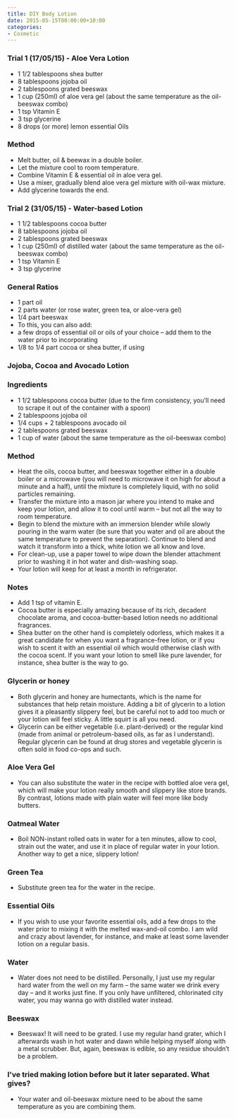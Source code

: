 ```yaml
---
title: DIY Body Lotion
date: 2015-05-15T00:00:00+10:00
categories:
- Cosmetic
---
```









### Trial 1 (17/05/15) - Aloe Vera Lotion

* 1 1/2 tablespoons shea butter
* 8 tablespoons jojoba oil
* 2 tablespoons grated beeswax
* 1 cup (250ml) of aloe vera gel (about the same temperature as the oil-beeswax combo)
* 1 tsp Vitamin E
* 3 tsp glycerine
* 8 drops (or more) lemon essential Oils

### Method

* Melt butter, oil & beewax in a double boiler.
* Let the mixture cool to room temperature.
* Combine Vitamin E & essential oil in aloe vera gel.
* Use a mixer, gradually blend aloe vera gel mixture with oil-wax mixture.
* Add glycerine towards the end.

### Trial 2 (31/05/15) - Water-based Lotion

* 1 1/2 tablespoons cocoa butter
* 8 tablespoons jojoba oil
* 2 tablespoons grated beeswax
* 1 cup (250ml) of distilled water (about the same temperature as the oil-beeswax combo)
* 1 tsp Vitamin E
* 3 tsp glycerine

### General Ratios

* 1 part oil
* 2 parts water (or rose water, green tea, or aloe-vera gel)
* 1/4 part beeswax
* To this, you can also add:
* a few drops of essential oil or oils of your choice – add them to the water prior to incorporating
* 1/8 to 1/4 part cocoa or shea butter, if using

### Jojoba, Cocoa and Avocado Lotion

### Ingredients

* 1 1/2 tablespoons cocoa butter (due to the firm consistency, you’ll need to scrape it out of the container with a spoon)
* 2 tablespoons jojoba oil
* 1/4 cups + 2 tablespoons avocado oil
* 2 tablespoons grated beeswax
* 1 cup of water (about the same temperature as the oil-beeswax combo)

### Method

* Heat the oils, cocoa butter, and beeswax together either in a double boiler or a microwave (you will need to microwave it on high for about a minute and a half), until the mixture is completely liquid, with no solid particles remaining.
* Transfer the mixture into a mason jar where you intend to make and keep your lotion, and allow it to cool until warm – but not all the way to room temperature.
* Begin to blend the mixture with an immersion blender while slowly pouring in the warm water (be sure that you water and oil are about the same temperature to prevent the separation). Continue to blend and watch it transform into a thick, white lotion we all know and love.
* For clean-up, use a paper towel to wipe down the blender attachment prior to washing it in hot water and dish-washing soap.
* Your lotion will keep for at least a month in refrigerator.

### Notes

* Add 1 tsp of vitamin E.
* Cocoa butter is especially amazing because of its rich, decadent chocolate aroma, and cocoa-butter-based lotion needs no additional fragrances.
* Shea butter on the other hand is completely odorless, which makes it a great candidate for when you want a fragrance-free lotion, or if you wish to scent it with an essential oil which would otherwise clash with the cocoa scent. If you want your lotion to smell like pure lavender, for instance, shea butter is the way to go.

### Glycerin or honey

* Both glycerin and honey are humectants, which is the name for substances that help retain moisture. Adding a bit of glycerin to a lotion gives it a pleasantly slippery feel, but be careful not to add too much or your lotion will feel sticky. A little squirt is all you need.
* Glycerin can be either vegetable (i.e. plant-derived) or the regular kind (made from animal or petroleum-based oils, as far as I understand). Regular glycerin can be found at drug stores and vegetable glycerin is often sold in food co-ops and such.

### Aloe Vera Gel

* You can also substitute the water in the recipe with bottled aloe vera gel, which will make your lotion really smooth and slippery like store brands. By contrast, lotions made with plain water will feel more like body butters.

### Oatmeal Water

* Boil NON-instant rolled oats in water for a ten minutes, allow to cool, strain out the water, and use it in place of regular water in your lotion. Another way to get a nice, slippery lotion!

### Green Tea

* Substitute green tea for the water in the recipe.

### Essential Oils

* If you wish to use your favorite essential oils, add a few drops to the water prior to mixing it with the melted wax-and-oil combo. I am wild and crazy about lavender, for instance, and make at least some lavender lotion on a regular basis.

### Water

* Water does not need to be distilled.  Personally, I just use my regular hard water from the well on my farm – the same water we drink every day – and it works just fine. If you only have unfiltered, chlorinated city water, you may wanna go with distilled water instead.

### Beeswax

* Beeswax! It will need to be grated. I use my regular hand grater, which I afterwards wash in hot water and dawn while helping myself along with a metal scrubber. But, again, beeswax is edible, so any residue shouldn’t be a problem.

### I've tried making lotion before but it later separated. What gives?

* Your water and oil-beeswax mixture need to be about the same temperature as you are combining them.
